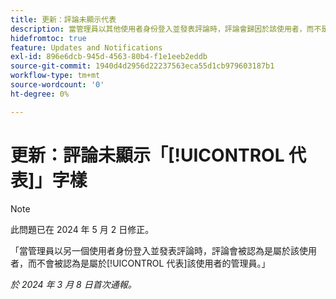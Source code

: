 ```yaml
---
title: 更新：評論未顯示代表
description: 當管理員以其他使用者身份登入並發表評論時，評論會歸因於該使用者，而不是代表該使用者歸因於該管理員。
hidefromtoc: true
feature: Updates and Notifications
exl-id: 896e6dcb-945d-4563-80b4-f1e1eeb2eddb
source-git-commit: 1940d4d2956d22237563eca55d1cb979603187b1
workflow-type: tm+mt
source-wordcount: '0'
ht-degree: 0%

---
```


# 更新：評論未顯示「[!UICONTROL 代表]」字樣

>[!NOTE]
>
>此問題已在 2024 年 5 月 2 日修正。

「當管理員以另一個使用者身份登入並發表評論時，評論會被認為是屬於該使用者，而不會被認為是屬於[!UICONTROL 代表]該使用者的管理員。」

_於 2024 年 3 月 8 日首次通報。_

<!--CHECK ME - NO VIEWS APR-JUN 2025-->
